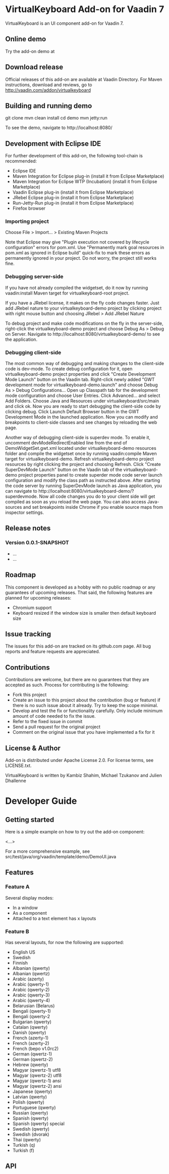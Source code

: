 # VirtualKeyboard Add-on for Vaadin 7

VirtualKeyboard is an UI component add-on for Vaadin 7.

## Online demo

Try the add-on demo at <url of the online demo>

## Download release

Official releases of this add-on are available at Vaadin Directory. For Maven instructions, download and reviews, go to http://vaadin.com/addon/virtualkeyboard

## Building and running demo

git clone <url of the VirtualKeyboard repository>
mvn clean install
cd demo
mvn jetty:run

To see the demo, navigate to http://localhost:8080/

## Development with Eclipse IDE

For further development of this add-on, the following tool-chain is recommended:
- Eclipse IDE
- Maven Integration for Eclipse plug-in (install it from Eclipse Marketplace)
- Maven Integration for Eclipse WTP (Incubation) (install it from Eclipse Marketplace)
- Vaadin Eclipse plug-in (install it from Eclipse Marketplace)
- JRebel Eclipse plug-in (install it from Eclipse Marketplace)
- Run-Jetty-Run plug-in (install it from Eclipse Marketplace)
- Firefox browser

### Importing project

Choose File > Import... > Existing Maven Projects

Note that Eclipse may give "Plugin execution not covered by lifecycle configuration" errors for pom.xml. Use "Permanently mark goal resources in pom.xml as ignored in Eclipse build" quick-fix to mark these errors as permanently ignored in your project. Do not worry, the project still works fine. 

### Debugging server-side

If you have not already compiled the widgetset, do it now by running vaadin:install Maven target for virtualkeyboard-root project.

If you have a JRebel license, it makes on the fly code changes faster. Just add JRebel nature to your virtualkeyboard-demo project by clicking project with right mouse button and choosing JRebel > Add JRebel Nature

To debug project and make code modifications on the fly in the server-side, right-click the virtualkeyboard-demo project and choose Debug As > Debug on Server. Navigate to http://localhost:8080/virtualkeyboard-demo/ to see the application.

### Debugging client-side

The most common way of debugging and making changes to the client-side code is dev-mode. To create debug configuration for it, open virtualkeyboard-demo project properties and click "Create Development Mode Launch" button on the Vaadin tab. Right-click newly added "GWT development mode for virtualkeyboard-demo.launch" and choose Debug As > Debug Configurations... Open up Classpath tab for the development mode configuration and choose User Entries. Click Advanced... and select Add Folders. Choose Java and Resources under virtualkeyboard/src/main and click ok. Now you are ready to start debugging the client-side code by clicking debug. Click Launch Default Browser button in the GWT Development Mode in the launched application. Now you can modify and breakpoints to client-side classes and see changes by reloading the web page. 

Another way of debugging client-side is superdev mode. To enable it, uncomment devModeRedirectEnabled line from the end of DemoWidgetSet.gwt.xml located under virtualkeyboard-demo resources folder and compile the widgetset once by running vaadin:compile Maven target for virtualkeyboard-demo. Refresh virtualkeyboard-demo project resources by right clicking the project and choosing Refresh. Click "Create SuperDevMode Launch" button on the Vaadin tab of the virtualkeyboard-demo project properties panel to create superder mode code server launch configuration and modify the class path as instructed above. After starting the code server by running SuperDevMode launch as Java application, you can navigate to http://localhost:8080/virtualkeyboard-demo/?superdevmode. Now all code changes you do to your client side will get compiled as soon as you reload the web page. You can also access Java-sources and set breakpoints inside Chrome if you enable source maps from inspector settings. 

 
## Release notes

### Version 0.0.1-SNAPSHOT
- ...
- ...

## Roadmap

This component is developed as a hobby with no public roadmap or any guarantees of upcoming releases. That said, the following features are planned for upcoming releases:
- Chromium support
- Keyboard resized if the window size is smaller then default keyboard size

## Issue tracking

The issues for this add-on are tracked on its github.com page. All bug reports and feature requests are appreciated. 

## Contributions

Contributions are welcome, but there are no guarantees that they are accepted as such. Process for contributing is the following:
- Fork this project
- Create an issue to this project about the contribution (bug or feature) if there is no such issue about it already. Try to keep the scope minimal.
- Develop and test the fix or functionality carefully. Only include minimum amount of code needed to fix the issue.
- Refer to the fixed issue in commit
- Send a pull request for the original project
- Comment on the original issue that you have implemented a fix for it

## License & Author

Add-on is distributed under Apache License 2.0. For license terms, see LICENSE.txt.

VirtualKeyboard is written by Kambiz Shahim, Michael Tzukanov and Julien Dhallenne

# Developer Guide

## Getting started

Here is a simple example on how to try out the add-on component:

<...>

For a more comprehensive example, see src/test/java/org/vaadin/template/demo/DemoUI.java

## Features

### Feature A
Several display modes:
- In a window
- As a component
- Attached to a text element
has x layouts

### Feature B
Has several layouts, for now the following are supported:
- English US
- Swedish
- Finnish
- Albanian (qwerty)
- Albanian (qwertz)
- Arabic (azerty)
- Arabic (qwerty-1)
- Arabic (qwerty-2)
- Arabic (qwerty-3)
- Arabic (qwerty-4)
- Belarusian (Belarus)
- Bengali (qwerty-1)
- Bengali (qwerty-2
- Bulgarian (qwerty)
- Catalan (qwerty)
- Danish (qwerty)
- French (azerty-1)
- French (azerty-2)
- French (bepo v1.0rc2)
- German (qwertz-1)
- German (qwertz-2)
- Hebrew (qwerty)
- Magyar (qwertz-1) utf8
- Magyar (qwertz-2) utf8
- Magyar (qwertz-1) ansi
- Magyar (qwertz-2) ansi
- Japanese (qwerty)
- Latvian (qwerty)
- Polish (qwerty)
- Portuguese (qwerty)
- Russian (qwerty)
- Spanish (qwerty)
- Spanish (qwerty) special
- Swedish (qwerty)
- Swedish (dvorak)
- Thai (qwerty)
- Turkish (q)
- Turkish (f)

## API

